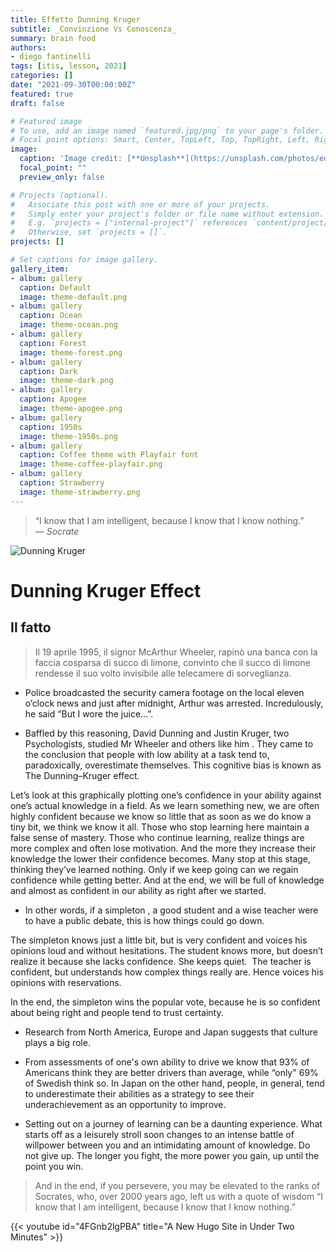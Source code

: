 ```yaml
---
title: Effetto Dunning Kruger
subtitle: _Convinzione Vs Conoscenza_
summary: brain food
authors:
- diego fantinelli
tags: [itis, lesson, 2021]
categories: []
date: "2021-09-30T00:00:00Z"
featured: true
draft: false

# Featured image
# To use, add an image named `featured.jpg/png` to your page's folder.
# Focal point options: Smart, Center, TopLeft, Top, TopRight, Left, Right, BottomLeft, Bottom, BottomRight
image:
  caption: 'Image credit: [**Unsplash**](https://unsplash.com/photos/edJCx-EOLxY)'
  focal_point: ""
  preview_only: false

# Projects (optional).
#   Associate this post with one or more of your projects.
#   Simply enter your project's folder or file name without extension.
#   E.g. `projects = ["internal-project"]` references `content/project/deep-learning/index.md`.
#   Otherwise, set `projects = []`.
projects: []

# Set captions for image gallery.
gallery_item:
- album: gallery
  caption: Default
  image: theme-default.png
- album: gallery
  caption: Ocean
  image: theme-ocean.png
- album: gallery
  caption: Forest
  image: theme-forest.png
- album: gallery
  caption: Dark
  image: theme-dark.png
- album: gallery
  caption: Apogee
  image: theme-apogee.png
- album: gallery
  caption: 1950s
  image: theme-1950s.png
- album: gallery
  caption: Coffee theme with Playfair font
  image: theme-coffee-playfair.png
- album: gallery
  caption: Strawberry
  image: theme-strawberry.png
---
```


<!-- {{< toc hide_on="xl" >}} -->

> “I know that I am intelligent, because I know that I know nothing.”
> <br> &mdash; <cite>Socrate</cite>

![Dunning Kruger](https://thehrbpstory.files.wordpress.com/2017/11/dunning-kruger-0011-e1511849012667.jpg)

# Dunning Kruger Effect

## Il fatto

>Il 19 aprile 1995, il signor McArthur Wheeler, rapinò una banca con la faccia cosparsa di succo di limone,
 convinto che il succo di limone rendesse il suo volto invisibile alle telecamere di sorveglianza.

- Police broadcasted the security camera footage on the local eleven o’clock news and just after midnight, Arthur was arrested. Incredulously, he said “But I wore the juice...”.

- Baffled by this reasoning, David Dunning and Justin Kruger, two Psychologists, studied Mr Wheeler and others like him . They came to the conclusion that people with low ability at a task tend to, paradoxically, overestimate themselves. This cognitive bias is known as The Dunning–Kruger effect.

Let’s look at this graphically plotting one’s confidence in your ability against one’s actual knowledge in a field. 
As we learn something new, we are often highly confident because we know so little that as soon as we do know a tiny bit, we think we know it all. Those who stop learning here maintain a false sense of mastery. Those who continue learning, realize things are more complex and often lose motivation. 
And the more they increase their knowledge the lower their confidence becomes. 
Many stop at this stage, thinking they’ve learned nothing. 
Only if we keep going can we regain confidence while getting better. 
And at the end, we will be full of knowledge and almost as confident in our ability as right after we started.

- In other words, if a simpleton , a good student and a wise teacher were to have a public debate, this is how things could go down.

The simpleton knows just a little bit, but is very confident and voices his opinions loud and without hesitations. The student knows more, but doesn’t realize it because she lacks confidence. She keeps quiet.  The teacher is confident, but understands how complex things really are. Hence voices his opinions with reservations.


In the end, the simpleton wins the popular vote, because he is so confident about being right and people tend to trust certainty.

- Research from North America, Europe and Japan suggests that culture plays a big role. 
- From assessments of one's own ability to drive we know that 93% of Americans think they are better drivers than average, while “only" 69% of Swedish think so. In Japan on the other hand, people, in general, tend to underestimate their abilities as a strategy to see their underachievement as an opportunity to improve.


- Setting out on a journey of learning can be a daunting experience. What starts off as a leisurely stroll soon changes to an intense battle of willpower between you and an intimidating amount of knowledge. Do not give up. The longer you fight, the more power you gain, up until the point you win.

>And in the end, if you persevere, you may be elevated to the ranks of Socrates, who, over 2000 years ago, left us with a quote of wisdom “I know that I am intelligent, because I know that I know nothing.”

{{< youtube id="4FGnb2lgPBA" title="A New Hugo Site in Under Two Minutes" >}}